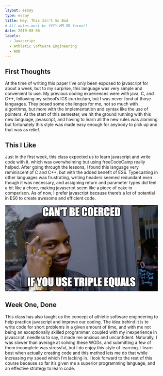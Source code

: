 ```yaml
---
layout: essay
type: essay
title: Hey, This Isn’t So Bad
# All dates must be YYYY-MM-DD format!
date: 2019-08-06
labels:
  - Javascript
  - Athletic Software Engineering
  - WOD
---
```


## First Thoughts

At the time of writing this paper I’ve only been exposed to javascript for about a week, but to my surprise, this language was very simple and convenient to use. My previous coding experiences were with java, C, and C++, following my school’s ICS curriculum, but I was never fond of those languages. They posed some challenges for me, not so much with algorithms, but more with the implementation and syntax like the use of pointers. At the start of this semester, we hit the ground running with this new language, javascript, and having to learn all the new rules was alarming but fortunately this style was made easy enough for anybody to pick up and that was as relief.   


## This I Like

Just in the first week, this class expected us to learn javascript and write code with it, which was overwhelming but using freeCodeCamp really helped. After going through the lessons, I found this language very reminiscent of C and C++, but with the added benefit of ES6. Typecasting in other languages was frustrating, writing headers seemed redundant even though it was necessary, and assigning return and parameter types did feel a bit like a chore, making javascript seem like a piece of cake in comparison. As of now, I prefer javascript because there’s a lot of potential in ES6 to create awesome and efficient code.


<img class="ui medium right floated rounded image" src="../images/just-use-triple-equals.jpeg">


## Week One, Done

This class has also taught us the concept of athletic software engineering to help practice javascript and improve our coding. The idea behind it is to write code for short problems in a given amount of time, and with me not being an exceptionally skilled programmer, coupled with my inexperience in javascript, needless to say, it made me anxious and unconfident. Naturally, I was slower than average at solving these WODs, and submitting a few of them incomplete was stressful, but I do enjoy this style of learning. I learn best when actually creating code and this method lets me do that while increasing my speed which I’m lacking in. I look forward to the rest of this course because so far it’s given me a superior programming language, and an effective strategy to learn code. 
